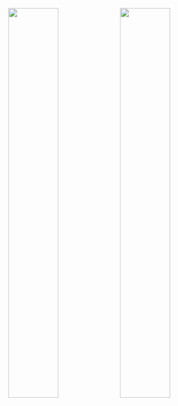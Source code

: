 <img src="https://media.giphy.com/media/BW51OCstarPBm/giphy.gif" width="45%" height="45%"/><img src="https://media.giphy.com/media/BW51OCstarPBm/giphy.gif" width="45%" height="45%"/>
